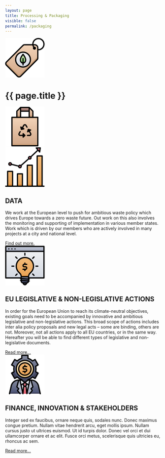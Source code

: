 ```yaml
---
layout: page
title: Processing & Packaging
visible: false
permalink: /packaging
---
```


<div>
	<div class="centered-title">
		<img src="/assets/icons/DrawKit-Ecology/Color/Eco Tag.svg">
		<h1>{{ page.title }}</h1>
		<img src="/assets/icons/DrawKit-Ecology/Color/Paper bag.svg">
	</div>
	<div class="flex-container">
		<div class="row">
			<img class="card-img" src="/assets/icons/DrawKit-SaaS/Color/Hockey stick growth.svg">
			<div class="card-descr">
				<h2>DATA</h2>
				<p>
					<span class="temp">
						We work at the European level to push for ambitious waste policy which drives Europe towards a
						zero waste future. Out work on this also involves the monitoring and supporting of
						implementation in various member states. Work which is driven by our members who are actively
						involved in many projects at a city and national level.
					</span>
				</p>
				<a href="/packaging/data">Find out more.</a>
			</div>
		</div>
		<div class="row">
			<img class="card-img" src="/assets/icons/DrawKit-SaaS/Color/Creative Idea.svg">
			<div class="card-descr">
				<h2>EU LEGISLATIVE & NON-LEGISLATIVE ACTIONS</h2>
				<p>
				In order for the European Union to reach its climate-neutral objectives, existing goals need to be
				accompanied by innovative and ambitious legislative and non-legislative actions. This broad scope of
				actions includes inter alia policy proposals and new legal acts – some are binding, others are not.
				Moreover, not all actions apply to all EU countries, or in the same way. Hereafter you will be able to
				find different types of legislative and non-legislative documents.
				</p>
				<a href="/packaging/legislations">Read more...</a>
			</div>
		</div>
		<div class="row">
			<img class="card-img" src="/assets/icons/DrawKit-SaaS/Color/Investor.svg">
			<div class="card-descr">
				<h2>FINANCE, INNOVATION & STAKEHOLDERS</h2>
				<p>
					<span class="temp">
						Integer sed ex faucibus, ornare neque quis, sodales nunc. Donec maximus congue pretium. Nullam
						vitae hendrerit arcu, eget mollis ipsum. Nullam cursus justo ut ultrices euismod. Ut id turpis
						dolor. Donec vel orci et dui ullamcorper ornare et ac elit. Fusce orci metus, scelerisque quis
						ultricies eu, rhoncus ac sem.
					</span>
				</p>
				<a href="/finance_innovation">Read more...</a>
			</div>
		</div>
	</div>

</div>
